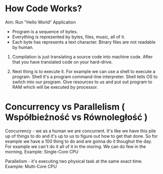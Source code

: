 # How Code Works? 

Aim: Run "Hello World" Application

- Program is a sequence of bytes.
- Everything is reprezented by bytes, files, music, all of it.
- Each byte has represents a text character. Binary files are not readable by human. 

1. Compilation is just translating a source code into machine code. After that you have translated code on your hard-drive. 

2. Next thing is to execute it. For example we can use a shell to execute a program. Shell it's a program command-line interpreter. Shell tells OS to switch into our program. Give resources to us and put out program to RAM which will be executed by processor.


# Concurrency vs Parallelism ( Współbieżność vs Równoległość )

Concurrency - we as a human we are concurrent. It's like we have this pile up of things to do and it's up to us to figure out how to get that done. So for example we have a 100 thing to do and are gonna do it thoughut the day. For example we can't do it all of it in the moring. We can do few in the morning. 
Example: Single-Core CPU

Parallelism - it's executing two physical task at the same exact time. 
Example: Multi-Core CPU
